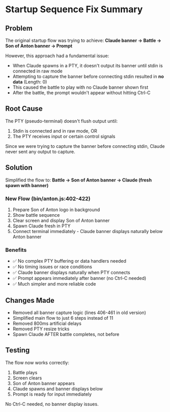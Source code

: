 # Startup Sequence Fix Summary

## Problem
The original startup flow was trying to achieve: **Claude banner → Battle → Son of Anton banner → Prompt**

However, this approach had a fundamental issue:
- When Claude spawns in a PTY, it doesn't output its banner until stdin is connected in raw mode
- Attempting to capture the banner before connecting stdin resulted in **no data** (Length: 0)
- This caused the battle to play with no Claude banner shown first
- After the battle, the prompt wouldn't appear without hitting Ctrl-C

## Root Cause
The PTY (pseudo-terminal) doesn't flush output until:
1. Stdin is connected and in raw mode, OR
2. The PTY receives input or certain control signals

Since we were trying to capture the banner before connecting stdin, Claude never sent any output to capture.

## Solution
Simplified the flow to: **Battle → Son of Anton banner → Claude (fresh spawn with banner)**

### New Flow (bin/anton.js:402-422)
1. Prepare Son of Anton logo in background
2. Show battle sequence
3. Clear screen and display Son of Anton banner
4. Spawn Claude fresh in PTY
5. Connect terminal immediately - Claude banner displays naturally below Anton banner

### Benefits
- ✅ No complex PTY buffering or data handlers needed
- ✅ No timing issues or race conditions
- ✅ Claude banner displays naturally when PTY connects
- ✅ Prompt appears immediately after banner (no Ctrl-C needed)
- ✅ Much simpler and more reliable code

## Changes Made
- Removed all banner capture logic (lines 406-461 in old version)
- Simplified main flow to just 6 steps instead of 11
- Removed 800ms artificial delays
- Removed PTY resize tricks
- Spawn Claude AFTER battle completes, not before

## Testing
The flow now works correctly:
1. Battle plays
2. Screen clears
3. Son of Anton banner appears
4. Claude spawns and banner displays below
5. Prompt is ready for input immediately

No Ctrl-C needed, no banner display issues.
